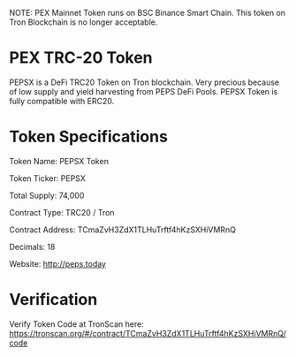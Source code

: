 NOTE: PEX Mainnet Token runs on BSC Binance Smart Chain. This token on Tron Blockchain is no longer acceptable.

# PEX TRC-20 Token
PEPSX is a DeFi TRC20 Token on Tron blockchain. Very precious because of low supply and yield harvesting from PEPS DeFi Pools.
PEPSX Token is fully compatible with ERC20.

# Token Specifications
Token Name: PEPSX Token

Token Ticker: PEPSX

Total Supply: 74,000

Contract Type: TRC20 / Tron

Contract Address: TCmaZvH3ZdX1TLHuTrftf4hKzSXHiVMRnQ

Decimals: 18

Website: http://peps.today

# Verification
Verify Token Code at TronScan here: https://tronscan.org/#/contract/TCmaZvH3ZdX1TLHuTrftf4hKzSXHiVMRnQ/code
